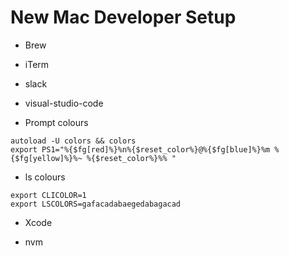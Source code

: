 # New Mac Developer Setup

* Brew

* iTerm
* slack
* visual-studio-code

* Prompt colours 
```
autoload -U colors && colors
export PS1="%{$fg[red]%}%n%{$reset_color%}@%{$fg[blue]%}%m %{$fg[yellow]%}%~ %{$reset_color%}%% "
```
* ls colours
```
export CLICOLOR=1
export LSCOLORS=gafacadabaegedabagacad
```
* Xcode

* nvm


